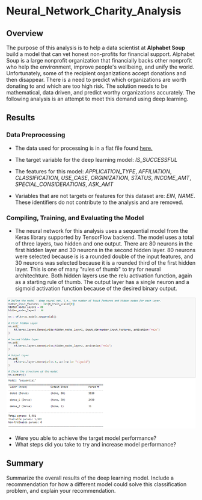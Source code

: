 # Neural_Network_Charity_Analysis

## Overview

The purpose of this analysis is to help a data scientist at **Alphabet Soup** build a model that can vet honest non-profits for financial support. Alphabet Soup is a large nonprofit organization that financially backs other nonprofit who help the environment, improve people's wellbeing, and unify the world. Unfortunately, some of the recipient organizations accept donations and then disappear. There is a need to predict which organizations are worth donating to and which are too high risk. The solution needs to be mathematical, data driven, and predict worthy organizations accurately. The following analysis is an attempt to meet this demand using deep learning.  

## Results

### Data Preprocessing

* The data used for processing is in a flat file found [here.](/charity_data.csv)

* The target variable for the deep learning model: *IS_SUCCESSFUL* 

* The features for this model: *APPLICATION_TYPE*, *AFFILIATION*, *CLASSIFICATION*, *USE_CASE*, *ORGINIZATION*, *STATUS*, *INCOME_AMT*, *SPECIAL_CONSIDERATIONS*, *ASK_AMT*

* Variables that are not targets or features for this dataset are: *EIN*, *NAME*. These identifiers do not contribute to the analysis and are removed. 

### Compiling, Training, and Evaluating the Model

* The neural network for this analysis uses a sequential model from the Keras library supported by TensorFlow backend. The model uses a total of three layers, two hidden and one output. There are 80 neurons in the first hidden layer and 30 neurons in the second hidden layer. 80 neurons were selected because is is a rounded double of the input features, and 30 neurons was selected because it is a rounded third of the first hidden layer. This is one of many "rules of thumb" to try for neural architechture. Both hidden layers use the relu activation function, again as a starting rule of thumb. The output layer has a single neuron and a sigmoid activation function because of the desired binary output.

![nn](/challenge/Resources/org_model_layers.png)

* Were you able to achieve the target model performance?
* What steps did you take to try and increase model performance?

## Summary
Summarize the overall results of the deep learning model. Include a recommendation for how a different model could solve this classification problem, and explain your recommendation.

